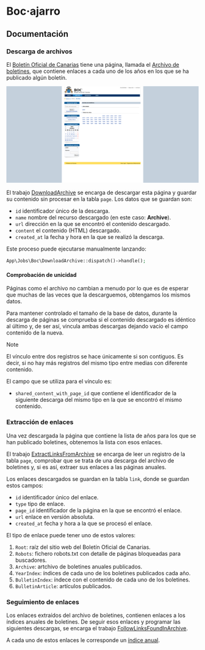 # Boc·ajarro

## Documentación

### Descarga de archivos

El [Boletín Oficial de Canarias](https://www.gobiernodecanarias.org/boc/) tiene una página, llamada el [Archivo de boletines](https://www.gobiernodecanarias.org/boc/archivo/), que contiene enlaces a cada uno de los años en los que se ha publicado algún boletín.

![Captura de pantalla del archivo de boletines](screenshots/archive.png)

El trabajo [DownloadArchive](../app/Jobs/Boc/DownloadArchive.php) se encarga de descargar esta página y guardar su contenido sin procesar en la tabla `page`. Los datos que se guardan son:

- `id` identificador único de la descarga.
- `name` nombre del recurso descargado (en este caso: **Archive**).
- `url` dirección en la que se encontró el contenido descargado.
- `content` el contenido (HTML) descargado.
- `created_at` la fecha y hora en la que se realizó la descarga.

Este proceso puede ejecutarse manualmente lanzando:

```php
App\Jobs\Boc\DownloadArchive::dispatch()->handle();
```

#### Comprobación de unicidad

Páginas como el archivo no cambian a menudo por lo que es de esperar que muchas de las veces que la descarguemos, obtengamos los mismos datos.

Para mantener controlado el tamaño de la base de datos, durante la descarga de páginas se comprueba si el contenido descargado es idéntico al último y, de ser así, vincula ambas descargas dejando vacío el campo contenido de la nueva.

> [!NOTE]
> El vínculo entre dos registros se hace únicamente si son contiguos. Es decir, si no hay más registros del mismo tipo entre medias con diferente contenido.

El campo que se utiliza para el vínculo es:

- `shared_content_with_page_id` que contiene el identificador de la siguiente descarga del mismo tipo en la que se encontró el mismo contenido.

### Extracción de enlaces

Una vez descargada la página que contiene la lista de años para los que se han publicado boletines, obtenemos la lista con esos enlaces.

El trabajo [ExtractLinksFromArchive](../app/Jobs/Boc/ExtractLinksFromArchive.php) se encarga de leer un registro de la tabla `page`, comprobar que se trata de una descarga del archivo de boletines y, si es así, extraer sus enlaces a las páginas anuales.

Los enlaces descargados se guardan en la tabla `link`, donde se guardan estos campos:

- `id` identificador único del enlace.
- `type` tipo de enlace.
- `page_id` identificador de la página en la que se encontró el enlace.
- `url` enlace en versión absoluta.
- `created_at` fecha y hora a la que se procesó el enlace.

El tipo de enlace puede tener uno de estos valores:

1. `Root`: raíz del sitio web del Boletín Oficial de Canarias.
2. `Robots`: fichero robots.txt con detalle de páginas bloqueadas para buscadores.
3. `Archive`: artchivo de boletines anuales publicados.
4. `YearIndex`: índices de cada uno de los boletines publicados cada año.
5. `BulletinIndex`: índece con el contenido de cada uno de los boletines.
6. `BulletinArticle`: artículos publicados.

### Seguimiento de enlaces

Los enlaces extraídos del archivo de boletines, contienen enlaces a los índices anuales de boletines. De seguir esos enlaces y programar las siguientes descargas, se encarga el trabajo [FollowLinksFoundInArchive](../app/Jobs/Boc/FollowLinksFoundInArchive.php).

A cada uno de estos enlaces le corresponde un [índice anual](2-year-index.md).
